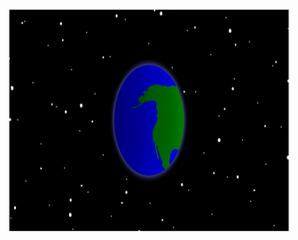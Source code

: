 <div align="center">
	<br>
	<a href="https://github.com/6twenty/6twenty/blame/master/svg.svg">
		<img src="svg.svg" width="800" height="400">
	</a>
	<br>
</div>
